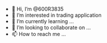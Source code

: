 - 👋 Hi, I’m @600R3835
- 👀 I’m interested in trading application
- 🌱 I’m currently learning ...
- 💞️ I’m looking to collaborate on ...
- 📫 How to reach me ...

<!---
600R3835/600R3835 is a ✨ special ✨ repository because its `README.md` (this file) appears on your GitHub profile.
You can click the Preview link to take a look at your changes.
--->
